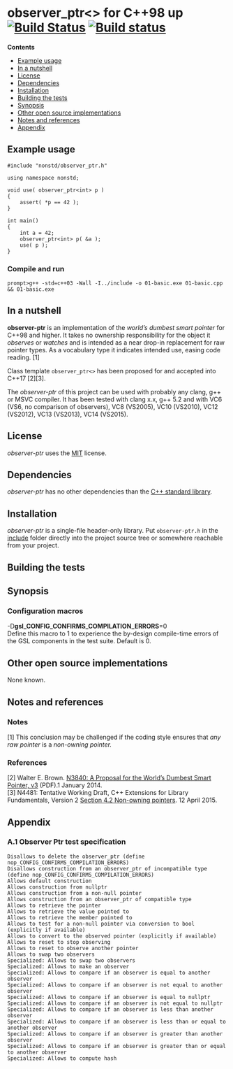 # observer_ptr<> for C++98 up&ensp;[![Build Status](https://travis-ci.org/martinmoene/observer-ptr.svg?branch=master)](https://travis-ci.org/martinmoene/observer-ptr) [![Build status](https://ci.appveyor.com/api/projects/status/6icjotc617wmhljt/branch/master?svg=true)](https://ci.appveyor.com/project/martinmoene/observer-ptr/branch/master)

**Contents**  
- [Example usage](#example-usage)
- [In a nutshell](#in-a-nutshell)
- [License](#license)
- [Dependencies](#dependencies)
- [Installation](#installation)
- [Building the tests](#building-the-tests)
- [Synopsis](#synopsis)
- [Other open source implementations](#other-open-source-implemetations)
- [Notes and references](#notes-and-references)
- [Appendix](#appendix)


Example usage
-------------
```
#include "nonstd/observer_ptr.h"

using namespace nonstd;

void use( observer_ptr<int> p )
{
    assert( *p == 42 );
}

int main()
{
    int a = 42;
    observer_ptr<int> p( &a );
    use( p );
}
```

### Compile and run

```
prompt>g++ -std=c++03 -Wall -I../include -o 01-basic.exe 01-basic.cpp && 01-basic.exe
```

In a nutshell
-------------
**observer-ptr** is an implementation of the *world’s dumbest smart pointer* for C++98 and higher. It takes no ownership responsibility for the object it *observes* or *watches* and is intended as a near drop-in replacement for raw pointer types. As a vocabulary type it indicates intended use, easing code reading. [1]

Class template `observer_ptr<>` has been proposed for and accepted into C++17 [2][3].

The *observer-ptr* of this project can be used with probably any clang, g++ or MSVC compiler. It has been tested with clang x.x, g++ 5.2 and with VC6 (VS6, no comparison of observers), VC8 (VS2005), VC10 (VS2010), VC12 (VS2012), VC13 (VS2013), VC14 (VS2015).

License
-------
*observer-ptr* uses the [MIT](LICENSE) license.
 

Dependencies
------------
*observer-ptr* has no other dependencies than the [C++ standard library](http://en.cppreference.com/w/cpp/header).


Installation
------------
*observer-ptr* is a single-file header-only library. Put `observer-ptr.h` in the [include](include) folder directly into the project source tree or somewhere reachable from your project.


Building the tests
------------------


Synopsis
--------

### Configuration macros

\-D<b>gsl\_CONFIG\_CONFIRMS\_COMPILATION\_ERRORS</b>=0  
Define this macro to 1 to experience the by-design compile-time errors of the GSL components in the test suite. Default is 0.


Other open source implementations
---------------------------------
None known.


Notes and references
--------------------
### Notes
[1] This conclusion may be challenged if the coding style ensures that *any raw pointer* is a *non-owning pointer.*

### References
[2] Walter E. Brown. [N3840: A Proposal for the World’s Dumbest Smart Pointer, v3](http://www.open-std.org/jtc1/sc22/wg21/docs/papers/2014/n3840.pdf) (PDF).1 January 2014.  
[3] N4481: Tentative Working Draft, C++ Extensions for Library Fundamentals, Version 2 [Section 4.2 Non-owning pointers](http://www.open-std.org/jtc1/sc22/wg21/docs/papers/2015/n4481.html#memory.observer.ptr). 12 April 2015.  


Appendix
--------
### A.1 Observer Ptr test specification

```
Disallows to delete the observer_ptr (define nop_CONFIG_CONFIRMS_COMPILATION_ERRORS)
Disallows construction from an observer_ptr of incompatible type (define nop_CONFIG_CONFIRMS_COMPILATION_ERRORS)
Allows default construction
Allows construction from nullptr
Allows construction from a non-null pointer
Allows construction from an observer_ptr of compatible type
Allows to retrieve the pointer
Allows to retrieve the value pointed to
Allows to retrieve the member pointed to
Allows to test for a non-null pointer via conversion to bool (explicitly if available)
Allows to convert to the observed pointer (explicitly if available)
Allows to reset to stop observing
Allows to reset to observe another pointer
Allows to swap two observers
Specialized: Allows to swap two observers
Specialized: Allows to make an observer
Specialized: Allows to compare if an observer is equal to another observer
Specialized: Allows to compare if an observer is not equal to another observer
Specialized: Allows to compare if an observer is equal to nullptr
Specialized: Allows to compare if an observer is not equal to nullptr
Specialized: Allows to compare if an observer is less than another observer
Specialized: Allows to compare if an observer is less than or equal to another observer
Specialized: Allows to compare if an observer is greater than another observer
Specialized: Allows to compare if an observer is greater than or equal to another observer
Specialized: Allows to compute hash
```

